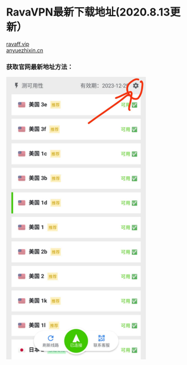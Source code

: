 # RavaVPN最新下载地址(2020.8.13更新）
[ravaff.vip](https://ravaff.vip)
</br>
[anyuezhixin.cn](https://anyuezhixin.cn)


### 获取官网最新地址方法：
<img src="https://github.com/Rava-vpn/RavaVPN/blob/master/pic/2.jpeg" width="375" alt="打开右上角'设置'按钮"/>
